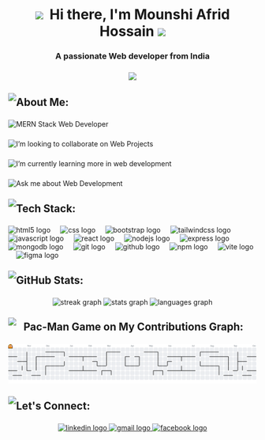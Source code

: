 
<h1 align="center">
  <img src="https://github.com/Anmol-Baranwal/Cool-GIFs-For-GitHub/assets/74038190/7bb1e704-6026-48f9-8435-2f4d40101348" height="55" />
  <span>&nbsp;Hi there, I'm Mounshi Afrid Hossain</span>
  <img src="https://raw.githubusercontent.com/Tarikul-Islam-Anik/Animated-Fluent-Emojis/master/Emojis/People%20with%20professions/Person%20Light%20Skin%20Tone%2C%20Beard.png" height="70" />
</h1>
<h3 align="center">A passionate Web developer from India</h3>

###

<div align="center">
  <img height="500" src="https://user-images.githubusercontent.com/74038190/216644497-1951db19-8f3d-4e44-ac08-8e9d7e0d94a7.gif"  />
</div>

###

<img align="left" height="27" src="https://raw.githubusercontent.com/Tarikul-Islam-Anik/Animated-Fluent-Emojis/master/Emojis/People%20with%20activities/Man%20Tipping%20Hand%20Light%20Skin%20Tone.png"  />

###

<h2 align="left">About Me:</h2>

###

<img align="left" height="22" src="https://raw.githubusercontent.com/Tarikul-Islam-Anik/Animated-Fluent-Emojis/master/Emojis/People%20with%20professions/Man%20Technologist%20Light%20Skin%20Tone.png"  />

###

<p align="left">MERN Stack Web Developer</p>

###

<img align="left" height="22" src="https://raw.githubusercontent.com/Tarikul-Islam-Anik/Animated-Fluent-Emojis/master/Emojis/Hand%20gestures/Folded%20Hands%20Light%20Skin%20Tone.png"  />

###

<p align="left">I’m looking to collaborate on Web Projects</p>

###

<img align="left" height="22" src="https://raw.githubusercontent.com/Tarikul-Islam-Anik/Animated-Fluent-Emojis/master/Emojis/People%20with%20professions/Student%20Light%20Skin%20Tone.png"  />

###

<p align="left">I’m currently learning more in web development</p>

###

<img align="left" height="22" src="https://raw.githubusercontent.com/Tarikul-Islam-Anik/Animated-Fluent-Emojis/master/Emojis/Smilies/Love%20Letter.png"  />

###

<p align="left">Ask me about Web Development</p>

###

<img align="left" height="27" src="https://raw.githubusercontent.com/Tarikul-Islam-Anik/Animated-Fluent-Emojis/master/Emojis/Travel%20and%20places/High%20Voltage.png"  />

###

<h2 align="left">Tech Stack:</h2>

###

<div align="left">
  <img src="https://cdn.simpleicons.org/html5/E34F26" height="35" alt="html5 logo"  />
  <img width="12" />
  <img src="https://cdn.simpleicons.org/css/1572B6" height="35" alt="css logo"  />
  <img width="12" />
  <img src="https://cdn.simpleicons.org/bootstrap/7952B3" height="35" alt="bootstrap logo"  />
  <img width="12" />
  <img src="https://skillicons.dev/icons?i=tailwind" height="35" alt="tailwindcss logo"  />
  <img width="12" />
  <img src="https://skillicons.dev/icons?i=js" height="35" alt="javascript logo"  />
  <img width="12" />
  <img src="https://skillicons.dev/icons?i=react" height="35" alt="react logo"  />
  <img width="12" />
  <img src="https://skillicons.dev/icons?i=nodejs" height="35" alt="nodejs logo"  />
  <img width="12" />
  <img src="https://skillicons.dev/icons?i=express" height="35" alt="express logo"  />
  <img width="12" />
  <img src="https://skillicons.dev/icons?i=mongodb" height="35" alt="mongodb logo"  />
  <img width="12" />
  <img src="https://skillicons.dev/icons?i=git" height="35" alt="git logo"  />
  <img width="12" />
  <img src="https://skillicons.dev/icons?i=github" height="35" alt="github logo"  />
  <img width="12" />
  <img src="https://cdn.simpleicons.org/npm/CB3837" height="35" alt="npm logo"  />
  <img width="12" />
  <img src="https://skillicons.dev/icons?i=vite" height="35" alt="vite logo"  />
  <img width="12" />
  <img src="https://skillicons.dev/icons?i=figma" height="35" alt="figma logo"  />
</div>

###

<img align="left" height="27" src="https://raw.githubusercontent.com/Tarikul-Islam-Anik/Animated-Fluent-Emojis/master/Emojis/Hand%20gestures/Eyes.png"  />

###

<h2 align="left">GitHub Stats:</h2>

###

<div align="center">
  <img src="https://streak-stats.demolab.com?user=afrid-dev&locale=en&mode=daily&theme=dark&hide_border=false&border_radius=5&order=3" height="150" alt="streak graph"  />
  <img src="https://github-readme-stats.vercel.app/api?username=afrid-dev&hide_title=false&hide_rank=false&show_icons=true&include_all_commits=true&count_private=true&disable_animations=false&theme=dark&locale=en&hide_border=false&order=1" height="150" alt="stats graph"  />
  <img src="https://github-readme-stats.vercel.app/api/top-langs?username=afrid-dev&locale=en&hide_title=false&layout=compact&card_width=320&langs_count=5&theme=dark&hide_border=false&order=2" height="150" alt="languages graph"  />
</div>

###

<img align="left" height="27" src="https://www.icegif.com/wp-content/uploads/2023/08/icegif-215.gif"  />

###

 <h2 align="left">&nbsp;&nbsp;&nbsp;Pac-Man Game on My Contributions Graph:</h2>

###

<picture>
  <source media="(prefers-color-scheme: dark)" srcset="https://raw.githubusercontent.com/afrid-dev/afrid-dev/output/pacman-contribution-graph-dark.svg">
  <source media="(prefers-color-scheme: light)" srcset="https://raw.githubusercontent.com/afrid-dev/afrid-dev/output/pacman-contribution-graph.svg">
  <img alt="pacman contribution graph" src="https://raw.githubusercontent.com/afrid-dev/afrid-dev/output/pacman-contribution-graph.svg">
</picture>

###

<img align="left" height="27" src="https://raw.githubusercontent.com/Tarikul-Islam-Anik/Animated-Fluent-Emojis/master/Emojis/People%20with%20activities/Men%20Holding%20Hands%20Light%20Skin%20Tone.png"  />

###

<h2 align="left">Let's Connect:</h2>

###

<div align="center">
  <a href="www.linkedin.com/in/mounshi-afrid-hossain" target="_blank">
    <img src="https://raw.githubusercontent.com/maurodesouza/profile-readme-generator/master/src/assets/icons/social/linkedin/default.svg" width="140" height="40" alt="linkedin logo"  />
  </a>
  <a href="mounshi123@gmail.com" target="_blank">
    <img src="https://raw.githubusercontent.com/maurodesouza/profile-readme-generator/master/src/assets/icons/social/gmail/default.svg" width="140" height="40" alt="gmail logo"  />
  </a>
  <a href="https://www.facebook.com/munshiafrid.hossain" target="_blank">
    <img src="https://raw.githubusercontent.com/maurodesouza/profile-readme-generator/master/src/assets/icons/social/facebook/default.svg" width="140" height="40" alt="facebook logo"  />
  </a>
</div>

###
